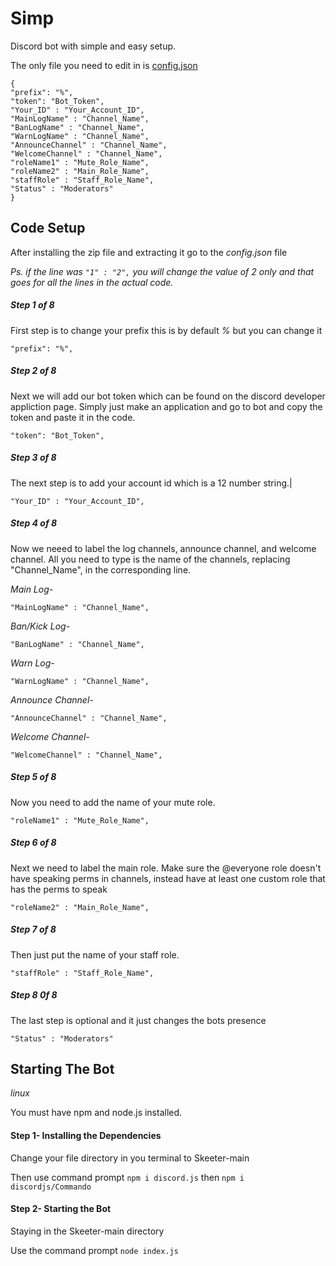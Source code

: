 # Simp
Discord bot with simple and easy setup.

The only file you need to edit in is [config.json](https://github.com/TaterThot1/Skeeter/blob/main/config.json)

```
{
"prefix": "%",
"token": "Bot_Token",
"Your_ID" : "Your_Account_ID",
"MainLogName" : "Channel_Name",
"BanLogName" : "Channel_Name",
"WarnLogName" : "Channel_Name",
"AnnounceChannel" : "Channel_Name",
"WelcomeChannel" : "Channel_Name",
"roleName1" : "Mute_Role_Name",
"roleName2" : "Main_Role_Name",
"staffRole" : "Staff_Role_Name",
"Status" : "Moderators"
}
```

## Code Setup
After installing the zip file and extracting it go to the *config.json* file

*Ps. if the line was `"1" : "2",` you will change the value of 2 only and that goes for all the lines in the actual code.*
##### Step 1 of 8
First step is to change your prefix this is by default *%* but you can change it 

`"prefix": "%",`
##### Step 2 of 8
Next we will add our bot token which can be found on the discord developer appliction page. Simply just make an application and go to bot and copy the token and paste it in the code.

`"token": "Bot_Token",`
##### Step 3 of 8
The next step is to add your account id which is a 12 number string.|

`"Your_ID" : "Your_Account_ID",`
##### Step 4 of 8
Now we neeed to label the log channels, announce channel, and welcome channel. All you need to type is the name of the channels, replacing "Channel_Name", in the corresponding line.

*Main Log-*

`"MainLogName" : "Channel_Name",`

*Ban/Kick Log-*

`"BanLogName" : "Channel_Name",`

*Warn Log-*

`"WarnLogName" : "Channel_Name",`

*Announce Channel-*

`"AnnounceChannel" : "Channel_Name",`

*Welcome Channel-*

`"WelcomeChannel" : "Channel_Name",`
##### Step 5 of 8
Now you need to add the name of your mute role.

`"roleName1" : "Mute_Role_Name",`
##### Step 6 of 8
Next we need to label the main role. Make sure the @everyone role doesn't have speaking perms in channels, instead have at least one custom role that has the perms to speak

```
"roleName2" : "Main_Role_Name",
```

##### Step 7 of 8
Then just put the name of your staff role.

`"staffRole" : "Staff_Role_Name",`
##### Step 8 0f 8
The last step is optional and it just changes the bots presence

`"Status" : "Moderators"`
## Starting The Bot
*linux*

You must have npm and node.js installed.

#### Step 1- Installing the Dependencies
Change your file directory in you terminal to Skeeter-main

Then use command prompt `npm i discord.js` then `npm i discordjs/Commando`

#### Step 2- Starting the Bot
Staying in the Skeeter-main directory

Use the command prompt `node index.js` 
